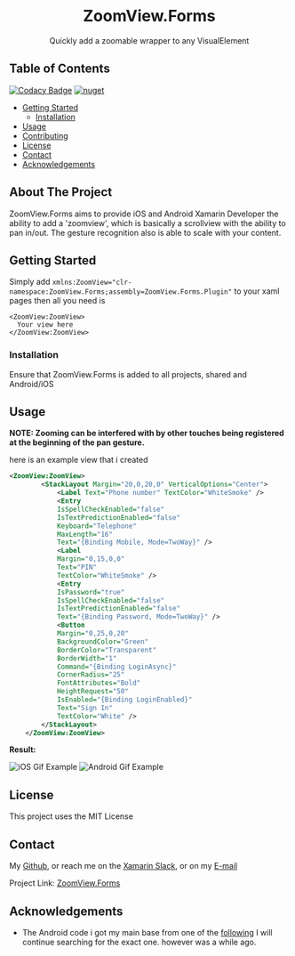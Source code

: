 
<br />
<p align="center">
  <h1 align="center">ZoomView.Forms</h3>
  <p align="center">
  Quickly add a zoomable wrapper to any VisualElement
    <br />
  </p>
</p>


<!-- TABLE OF CONTENTS -->

## Table of Contents

[![Codacy Badge](https://app.codacy.com/project/badge/Grade/ae337590962b4e28955d14f745f93b13)](https://www.codacy.com/manual/LuckyDucko/ZoomView.Forms?utm_source=github.com&amp;utm_medium=referral&amp;utm_content=LuckyDucko/ZoomView.Forms&amp;utm_campaign=Badge_Grade)
[![nuget](https://img.shields.io/nuget/v/ZoomView.Forms.svg)](https://www.nuget.org/packages/ZoomView.Forms)

* [Getting Started](#getting-started)
  * [Installation](#installation)
* [Usage](#usage)
* [Contributing](#contributing)
* [License](#license)
* [Contact](#contact)
* [Acknowledgements](#acknowledgements)


<!-- ABOUT THE PROJECT -->
## About The Project

ZoomView.Forms aims to provide iOS and Android Xamarin Developer the ability to add a 'zoomview', which is basically a scrollview with the ability to pan in/out.
The gesture recognition also is able to scale with your content.


<!-- GETTING STARTED -->
## Getting Started

Simply add `xmlns:ZoomView="clr-namespace:ZoomView.Forms;assembly=ZoomView.Forms.Plugin"` to your xaml pages
then all you need is 
```
<ZoomView:ZoomView>
  Your view here
</ZoomView:ZoomView>
```

### Installation
Ensure that ZoomView.Forms is added to all projects, shared and Android/iOS

<!-- USAGE EXAMPLES -->
## Usage

**NOTE: Zooming can be interfered with by other touches being registered at the beginning of the pan gesture.**

here is an example view that i created
```XML
<ZoomView:ZoomView>
		<StackLayout Margin="20,0,20,0" VerticalOptions="Center">
			<Label Text="Phone number" TextColor="WhiteSmoke" />
			<Entry
            IsSpellCheckEnabled="false"
            IsTextPredictionEnabled="false"
            Keyboard="Telephone"
            MaxLength="16"
            Text="{Binding Mobile, Mode=TwoWay}" />
			<Label
            Margin="0,15,0,0"
            Text="PIN"
            TextColor="WhiteSmoke" />
			<Entry
            IsPassword="true"
            IsSpellCheckEnabled="false"
            IsTextPredictionEnabled="false"
            Text="{Binding Password, Mode=TwoWay}" />
			<Button
            Margin="0,25,0,20"
            BackgroundColor="Green"
            BorderColor="Transparent"
            BorderWidth="1"
            Command="{Binding LoginAsync}"
            CornerRadius="25"
            FontAttributes="Bold"
            HeightRequest="50"
            IsEnabled="{Binding LoginEnabled}"
            Text="Sign In"
            TextColor="White" />
		</StackLayout>
	</ZoomView:ZoomView>
```
**Result:**


![iOS Gif Example](https://j.gifs.com/q74W92.gif)
![Android Gif Example](https://j.gifs.com/oV4WPj.gif)


<!-- LICENSE -->
## License

This project uses the MIT License

<!-- CONTACT -->
## Contact

My [Github](https://github.com/LuckyDucko),
or reach me on the [Xamarin Slack](https://xamarinchat.herokuapp.com/),
or on my [E-mail](tyson@logchecker.com.au)

Project Link: [ZoomView.Forms](https://github.com/LuckyDucko/ZoomView.Forms)


<!-- ACKNOWLEDGEMENTS -->
## Acknowledgements
* The Android code i got my main base from one of the [following](https://stackoverflow.com/search?q=zoomable+android+view&s=f3c43e0e-79a6-4529-a3ea-adf8f8f3ab14)
I will continue searching for the exact one. however was a while ago.
